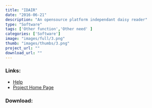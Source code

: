 ```yaml
---
title: "IDAIR"
date: "2016-06-21"
description: "An opensource platform independant daisy reader"
type: "Software"
tags: ['Other function','Other need' ]
categories: ['Software']
image: "images/full/3.png"
thumb: "images/thumbs/3.png"
project_url: ""
download_url: ""
---
```



### Links:
- <a href="http://www.oatsoft.org/Software/idair/help">Help</a>
- <a href="http://idair.sourceforge.net/">Project Home Page</a>

### Download:  